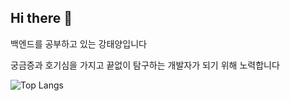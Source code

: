 ## Hi there 👋

백엔드를 공부하고 있는 강태양입니다 

궁금증과 호기심을 가지고 끝없이 탐구하는 개발자가 되기 위해 노력합니다

![Top Langs](https://github-readme-stats.vercel.app/api/top-langs/?username=ilyoil2&layout=compact&theme=tokyonight)
  
<!--
**ilyoil2/ilyoil2** is a ✨ _special_ ✨ repository because its `README.md` (this file) appears on your GitHub profile.

Here are some ideas to get you started:

- 🔭 I’m currently working on ...
- 🌱 I’m currently learning ...
- 👯 I’m looking to collaborate on ...
- 🤔 I’m looking for help with ...
- 💬 Ask me about ...
- 📫 How to reach me: ...
- 😄 Pronouns: ...
- ⚡ Fun fact: ...
-->
